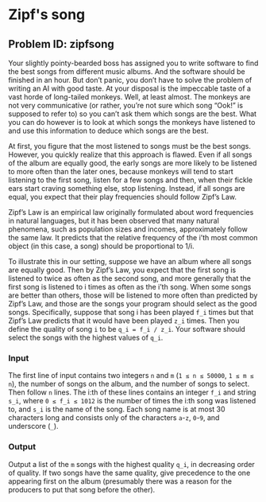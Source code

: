 # Zipf's song
## Problem ID: zipfsong

Your slightly pointy-bearded boss has assigned you to write software to find the best songs from different music albums. And the software should be finished in an hour. But don’t panic, you don’t have to solve the problem of writing an AI with good taste. At your disposal is the impeccable taste of a vast horde of long-tailed monkeys. Well, at least almost. The monkeys are not very communicative (or rather, you’re not sure which song “Ook!” is supposed to refer to) so you can’t ask them which songs are the best. What you can do however is to look at which songs the monkeys have listened to and use this information to deduce which songs are the best.

At first, you figure that the most listened to songs must be the best songs. However, you quickly realize that this approach is flawed. Even if all songs of the album are equally good, the early songs are more likely to be listened to more often than the later ones, because monkeys will tend to start listening to the first song, listen for a few songs and then, when their fickle ears start craving something else, stop listening. Instead, if all songs are equal, you expect that their play frequencies should follow Zipf’s Law.

Zipf’s Law is an empirical law originally formulated about word frequencies in natural languages, but it has been observed that many natural phenomena, such as population sizes and incomes, approximately follow the same law. It predicts that the relative frequency of the i’th most common object (in this case, a song) should be proportional to 1/i.

To illustrate this in our setting, suppose we have an album where all songs are equally good. Then by Zipf’s Law, you expect that the first song is listened to twice as often as the second song, and more generally that the first song is listened to i times as often as the i’th song. When some songs are better than others, those will be listened to more often than predicted by Zipf’s Law, and those are the songs your program should select as the good songs. Specifically, suppose that song i has been played `f_i` times but that Zipf’s Law predicts that it would have been played `z_i` times. Then you define the quality of song `i` to be `q_i = f_i / z_i`. Your software should select the songs with the highest values of `q_i`.

### Input
The first line of input contains two integers `n` and `m` (`1 ≤ n ≤ 50000`, `1 ≤ m ≤ n`), the number of songs on the album, and the number of songs to select. Then follow `n` lines. The i:th of these lines contains an integer `f_i` and string `s_i`, where `0 ≤ f_i ≤ 1012` is the number of times the i:th song was listened to, and `s_i` is the name of the song. Each song name is at most 30 characters long and consists only of the characters `a`-`z`, `0`-`9`, and underscore (`_`).

### Output
Output a list of the `m` songs with the highest quality `q_i`, in decreasing order of quality. If two songs have the same quality, give precedence to the one appearing first on the album (presumably there was a reason for the producers to put that song before the other).
